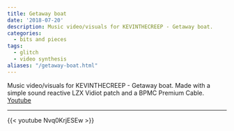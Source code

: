```yaml
---
title: Getaway boat
date: '2018-07-20'
description: Music video/visuals for KEVINTHECREEP - Getaway boat.
categories: 
  - bits and pieces
tags:
  - glitch
  - video synthesis
aliases: "/getaway-boat.html"
---
```


Music video/visuals for KEVINTHECREEP - Getaway boat.
Made with a simple sound reactive LZX Vidiot patch and a BPMC Premium Cable.
[Youtube](https://www.youtube.com/watch?v=Nvq0KrjESEw (Kevinthecreep - getaway boat on youtube))

---

{{< youtube Nvq0KrjESEw >}}